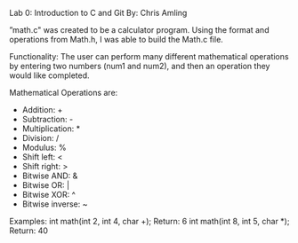 Lab 0: Introduction to C and Git
By: Chris Amling

”math.c" was created to be a calculator program. Using the format and operations from Math.h, I was able to build the Math.c file.

Functionality:
The user can perform many different mathematical operations by entering two numbers (num1 and num2), and then an operation they would like completed. 

Mathematical Operations are:
* Addition: +
* Subtraction: -
* Multiplication: *
* Division: /
* Modulus: %
* Shift left: <
* Shift right: >
* Bitwise AND: &
* Bitwise OR: |
* Bitwise XOR: ^
* Bitwise inverse: ~

Examples:
int math(int 2, int 4, char +); Return: 6
int math(int 8, int 5, char *); Return: 40
